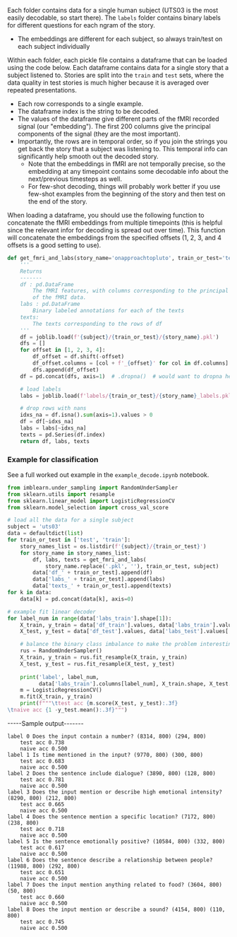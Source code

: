 Each folder contains data for a single human subject (UTS03 is the most easily decodable, so start there). The `labels` folder contains binary labels for different questions for each ngram of the story.

- The embeddings are different for each subject, so always train/test on each subject individually

Within each folder, each pickle file contains a dataframe that can be loaded using the code below. Each dataframe contains data for a single story that a subject listened to. Stories are split into the `train` and `test` sets, where the data quality in test stories is much higher because it is averaged over repeated presentations.

- Each row corresponds to a single example.
- The dataframe index is the string to be decoded.
- The values of the dataframe give different parts of the fMRI recorded signal (our "embedding"). The first 200 columns give the principal components of the signal (they are the most important).
- Importantly, the rows are in temporal order, so if you join the strings you get back the story that a subject was listening to. This temporal info can significantly help smooth out the decoded story.
  - Note that the embeddings in fMRI are not temporally precise, so the embedding at any timepoint contains some decodable info about the next/previous timesteps as well.
  - For few-shot decoding, things will probably work better if you use few-shot examples from the beginning of the story and then test on the end of the story.

When loading a dataframe, you should use the following function to concatenate the fMRI embeddings from multiple timepoints (this is helpful since the relevant infor for decoding is spread out over time). This function will concatenate the embeddings from the specified offsets (1, 2, 3, and 4 offsets is a good setting to use).

```python
def get_fmri_and_labs(story_name='onapproachtopluto', train_or_test='test', subject='uts03'):
    '''
    Returns
    -------
    df : pd.DataFrame
        The fMRI features, with columns corresponding to the principal components
        of the fMRI data.
    labs : pd.DataFrame
        Binary labeled annotations for each of the texts
    texts: 
        The texts corresponding to the rows of df
    '''
    df = joblib.load(f'{subject}/{train_or_test}/{story_name}.pkl')
    dfs = []
    for offset in [1, 2, 3, 4]:
        df_offset = df.shift(-offset)
        df_offset.columns = [col + f'_{offset}' for col in df.columns]
        dfs.append(df_offset)
    df = pd.concat(dfs, axis=1)  # .dropna()  # would want to dropna here

    # load labels
    labs = joblib.load(f'labels/{train_or_test}/{story_name}_labels.pkl')

    # drop rows with nans
    idxs_na = df.isna().sum(axis=1).values > 0
    df = df[~idxs_na]
    labs = labs[~idxs_na]
    texts = pd.Series(df.index)
    return df, labs, texts
```


### Example for classification


See a full worked out example in the `example_decode.ipynb` notebook.

```python
from imblearn.under_sampling import RandomUnderSampler
from sklearn.utils import resample
from sklearn.linear_model import LogisticRegressionCV
from sklearn.model_selection import cross_val_score

# load all the data for a single subject
subject = 'uts03'
data = defaultdict(list)
for train_or_test in ['test', 'train']:
    story_names_list = os.listdir(f'{subject}/{train_or_test}')
    for story_name in story_names_list:
        df, labs, texts = get_fmri_and_labs(
            story_name.replace('.pkl', ''), train_or_test, subject)
        data['df_' + train_or_test].append(df)
        data['labs_' + train_or_test].append(labs)
        data['texts_' + train_or_test].append(texts)
for k in data:
    data[k] = pd.concat(data[k], axis=0)

# example fit linear decoder
for label_num in range(data['labs_train'].shape[1]):
    X_train, y_train = data['df_train'].values, data['labs_train'].values[:, label_num]
    X_test, y_test = data['df_test'].values, data['labs_test'].values[:, label_num]

    # balance the binary class imbalance to make the problem interesting
    rus = RandomUnderSampler()
    X_train, y_train = rus.fit_resample(X_train, y_train)
    X_test, y_test = rus.fit_resample(X_test, y_test)
    
    print('label', label_num,
          data['labs_train'].columns[label_num], X_train.shape, X_test.shape)
    m = LogisticRegressionCV()
    m.fit(X_train, y_train)
    print(f"""\ttest acc {m.score(X_test, y_test):.3f}
\tnaive acc {1 -y_test.mean():.3f}""")
```

-----Sample output-------
```
label 0 Does the input contain a number? (8314, 800) (294, 800)
	test acc 0.738
	naive acc 0.500
label 1 Is time mentioned in the input? (9770, 800) (300, 800)
	test acc 0.683
	naive acc 0.500
label 2 Does the sentence include dialogue? (3890, 800) (128, 800)
	test acc 0.781
	naive acc 0.500
label 3 Does the input mention or describe high emotional intensity? (8290, 800) (212, 800)
	test acc 0.665
	naive acc 0.500
label 4 Does the sentence mention a specific location? (7172, 800) (238, 800)
	test acc 0.718
	naive acc 0.500
label 5 Is the sentence emotionally positive? (10584, 800) (332, 800)
	test acc 0.617
	naive acc 0.500
label 6 Does the sentence describe a relationship between people? (11988, 800) (292, 800)
	test acc 0.651
	naive acc 0.500
label 7 Does the input mention anything related to food? (3604, 800) (50, 800)
	test acc 0.660
	naive acc 0.500
label 8 Does the input mention or describe a sound? (4154, 800) (110, 800)
	test acc 0.745
	naive acc 0.500
```
